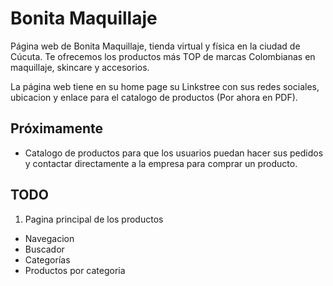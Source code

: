 # Bonita Maquillaje

Página web de Bonita Maquillaje, tienda virtual y física en la ciudad de Cúcuta. Te ofrecemos los productos más TOP de marcas Colombianas en maquillaje, skincare y accesorios.

La página web tiene en su home page su Linkstree con sus redes sociales, ubicacion y enlace para el catalogo de productos (Por ahora en PDF).

## Próximamente

- Catalogo de productos para que los usuarios puedan hacer sus pedidos y contactar directamente a la empresa para comprar un producto.

## TODO

1. Pagina principal de los productos 
  - Navegacion 
  - Buscador
  - Categorías
  - Productos por categoria 